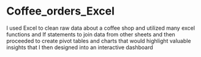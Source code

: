 # Coffee_orders_Excel
I used Excel to clean raw data about a coffee shop and utilized many excel functions and If statements to join data from other sheets and then proceeded to create pivot tables and charts that would highlight valuable insights that I then designed into an interactive dashboard
